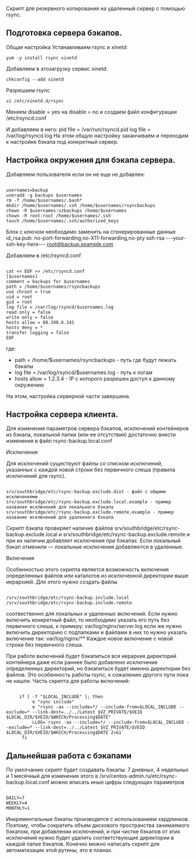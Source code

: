 Скрипт для резервного копирования на удаленный сервер с помощью rsync.

<h2>Подготовка сервера бэкапов.</h2>

Общая настройка
Устанавливаем rsync и xinetd:

<code>yum -y install rsync xinetd</code>

Добавляем в атозагрузку сервис xinetd:

<code>chkconfig --add xinetd</code>

Разрешаем rsync

<code>vi /etc/xinetd.d/rsync</code>

Меняем disable = yes на disable = no
и создаем файл конфигурации /etc/rsyncd.conf

И добавляем в него:
pid file = /var/run/rsyncd.pid log file = /var/log/rsyncd.log 
На этом общую настройку заканчиваем и переходим к настройке бэкапа под конкретный сервер.

<h2>Настройка окружения для бэкапа сервера.</h2>

Добавляем пользователя если он не еще не добавлен:
<pre lang="bash"><code>
usernames=backup
useradd -g backups $usernames
rm -f /home/$usernames/.bash*
mkdir /home/$usernames/.ssh /home/$usernames/rsyncbackups
chown -R $usernames:vzbackups /home/$usernames
chown -R root:root /home/$usernames/.ssh
touch /home/$usernames/.ssh/authorized_keys
</pre></code>
Блок с ключом необходимо заменить на сгенерированные данные id_rsa.pub:
no-port-forwarding,no-X11-forwarding,no-pty ssh-rsa ---your-ssh-key-here--- root@backup.example.com

Добавляем в /etc/rsyncd.conf
<pre lang="bash"><code>
cat << EOF >> /etc/rsyncd.conf
[$usernames]
comment = backups for $usernames
path = /home/$usernames/rsyncbackups
use chroot = true
uid = root
gid = root
log file = /var/log/rsyncd/$usernames.log
read only = false
write only = false
hosts allow = 88.198.6.141
hosts deny = *
transfer logging = false
EOF
</pre></code>
где:
<ul>
<li>path = /home/$usernames/rsyncbackups - путь где будут лежать бэкапы</li>
<li>log file = /var/log/rsyncd/$usernames.log - путь к логам</li>
<li>hosts allow = 1.2.3.4 - IP с которого разрешен доступ к данному окружению</li>
</ul>
На этом, настройка серверной части завершена.

<h2>Настройка сервера клиента.</h2>

Для изменения параметров сервера бэкапов, исключений контейнеров из бэкапа, локальной папки (или ее отсутствия) достаточно внести изменения в файл
rsync-backup.local.conf

Исключения

Для исключений существуют файлы со списком исключений, указанных с каждой новой строки без первичного слеша (правила исключений для rsync). 
<pre lang="bash"><code>
srv/southbridge/etc/rsync-backup.exclude.dist - файл с общими исключениями
srv/southbridge/etc/rsync-backup.exclude.local.example - пример названия исключений для локального бэкапа
srv/southbridge/etc/rsync-backup.exclude.remote.example - пример название исключений для удаленного бэкапа
</pre></code>
Cкрипт бэкапа проверяет наличие файлов srv/southbridge/etc/rsync-backup.exclude.local и srv/southbridge/etc/rsync-backup.exclude.remote и при их наличии добавляет исключения при бэкапах. Если локальный бэкап отменили — локальные исключения добавляются в удаленные.

Включения

Особенностью этого скрипта является возможность включения определенных файлов или каталогов из исключенной директории выше иерархией. Для этого нужно создать файлы
<pre lang="bash"><code>
/srv/southbridge/etc/rsync-backup.include.local
/srv/southbridge/etc/rsync-backup.include.remote
</pre></code>
соотвественно для локальных и удаленных включений.
Если нужно включить конкретный файл, то необходимо указать его путь без первичного слеша, к примеру:
var/log/nginx/server.log
если же нужно включить директорию с подпапками и файлами в них то нужно указать включение так:
var/log/nginx/**
Каждое новое включение с новой строки без первичного слеша.

При работе включений будет бэкапиться вся иерархия директорий контейнера даже если раннее было добавлено исключение определенных директорий, но бэкапиться будет именно директории без файлов.
Это особенность работы rsync, к сожалению другого пути пока не нашли. 
Часть скрипта для работы включений:
<pre lang="bash"><code>
     if [ -f "$LOCAL_INCLUDE" ]; then
          e "sync include" 
          e "rsync -ax --include=*/ --include-from=$LOCAL_INCLUDE --exclude=* --link-dest=../../Latest $VZ_PRIVATE/$VEID $LOCAL_DIR/$VEID/$WHICH/Processing$DATE" 
          LLOG=`rsync -ax --include=*/ --include-from=$LOCAL_INCLUDE --exclude=* --link-dest=../../Latest $VZ_PRIVATE/$VEID $LOCAL_DIR/$VEID/$WHICH/Processing$DATE 2>&1`
      fi
</code></pre>

<h2>Дальнейшая работа с бэкапами</h2>

По умолчанию скрипт будет создавать бэкапы: 7 дневных, 4 недельных и 1 месячный для изменения этого в
/srv/centos-admin.ru/etc/rsync-backup.local.conf можно вписать иные цифры следующих параметров
<pre lang="bash"><code>
DAILY=7
WEEKLY=4
MONTHLY=1
</code></pre>
Инкрементальные бэкапы производятся с использованием хардлинков. Поэтому, чтобы сократить объем дискового пространства занимаемого бэкапом, при добавлении исключений, и при чистке бэкапов от этих исключений нужно будет удалить соответствующие директории в каждой папке бэкапов. Конечно можно написать скрипт для автоматизации этой рутины, это в планах.
